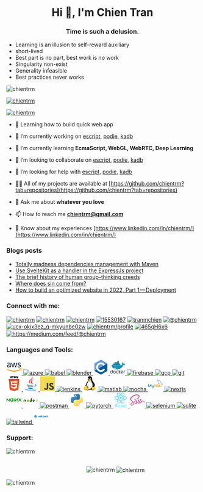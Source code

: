 <h1 align="center">Hi 👋, I'm Chien Tran</h1>
<h3 align="center">Time is such a delusion.</h3>

- Learning is an illusion to self-reward auxiliary
- short-lived
- Best part is no part, best work is no work
- Singularity non-exist
- Generality infeasible
- Best practices never works

<p align="left"> <img src="https://komarev.com/ghpvc/?username=chientrm&label=Profile%20views&color=0e75b6&style=flat" alt="chientrm" /> </p>

<p align="left"> <a href="https://github.com/ryo-ma/github-profile-trophy"><img src="https://github-profile-trophy.vercel.app/?username=chientrm" alt="chientrm" /></a> </p>

<p align="left"> <a href="https://twitter.com/chientrm" target="blank"><img src="https://img.shields.io/twitter/follow/chientrm?logo=twitter&style=for-the-badge" alt="chientrm" /></a> </p>

- 🐸 Learning how to build quick web app

- 🔭 I’m currently working on [escript](https://github.com/chientrm/es), [podie](https://podie.pages.dev/), [kadb](https://github.com/chientrm/kadb)

- 🌱 I’m currently learning **EcmaScript, WebGL, WebRTC, Deep Learning**

- 👯 I’m looking to collaborate on [escript](https://github.com/chientrm/es), [podie](https://podie.pages.dev/), [kadb](https://github.com/chientrm/kadb)

- 🤝 I’m looking for help with [escript](https://github.com/chientrm/es), [podie](https://podie.pages.dev/), [kadb](https://github.com/chientrm/kadb)

- 👨‍💻 All of my projects are available at [https://github.com/chientrm?tab=repositories](https://github.com/chientrm?tab=repositories)

- 💬 Ask me about **whatever you love**

- 📫 How to reach me **chientrm@gmail.com**

- 📄 Know about my experiences [https://www.linkedin.com/in/chientrm/](https://www.linkedin.com/in/chientrm/)

### Blogs posts
<!-- BLOG-POST-LIST:START -->
- [Totally madness dependencies management with Maven](https://chientrm.medium.com/totally-madness-dependencies-management-with-maven-3196a6f7d84?source=rss-25b5c397d3ab------2)
- [Use SvelteKit as a handler in the ExpressJs project](https://chientrm.medium.com/use-sveltekit-as-a-handler-in-the-expressjs-project-15524b01128f?source=rss-25b5c397d3ab------2)
- [The brief history of human group-thinking creeds](https://chientrm.medium.com/the-brief-history-of-human-group-thinking-creeds-50279b6b845c?source=rss-25b5c397d3ab------2)
- [Where does sin come from?](https://chientrm.medium.com/where-does-sin-come-from-87345f53696b?source=rss-25b5c397d3ab------2)
- [How to build an optimized website in 2022, Part 1 — Deployment](https://chientrm.medium.com/how-to-build-an-optimized-website-in-2022-part-1-deployment-923536a25b67?source=rss-25b5c397d3ab------2)
<!-- BLOG-POST-LIST:END -->

<h3 align="left">Connect with me:</h3>
<p align="left">
<a href="https://dev.to/chientrm" target="blank"><img align="center" src="https://raw.githubusercontent.com/rahuldkjain/github-profile-readme-generator/master/src/images/icons/Social/devto.svg" alt="chientrm" height="30" width="40" /></a>
<a href="https://twitter.com/chientrm" target="blank"><img align="center" src="https://raw.githubusercontent.com/rahuldkjain/github-profile-readme-generator/master/src/images/icons/Social/twitter.svg" alt="chientrm" height="30" width="40" /></a>
<a href="https://linkedin.com/in/chientrm" target="blank"><img align="center" src="https://raw.githubusercontent.com/rahuldkjain/github-profile-readme-generator/master/src/images/icons/Social/linked-in-alt.svg" alt="chientrm" height="30" width="40" /></a>
<a href="https://stackoverflow.com/users/15530167" target="blank"><img align="center" src="https://raw.githubusercontent.com/rahuldkjain/github-profile-readme-generator/master/src/images/icons/Social/stack-overflow.svg" alt="15530167" height="30" width="40" /></a>
<a href="https://kaggle.com/tranmchien" target="blank"><img align="center" src="https://raw.githubusercontent.com/rahuldkjain/github-profile-readme-generator/master/src/images/icons/Social/kaggle.svg" alt="tranmchien" height="30" width="40" /></a>
<a href="https://medium.com/@chientrm" target="blank"><img align="center" src="https://raw.githubusercontent.com/rahuldkjain/github-profile-readme-generator/master/src/images/icons/Social/medium.svg" alt="@chientrm" height="30" width="40" /></a>
<a href="https://www.youtube.com/c/ucx-okix3ez_g-mkyunbe0zw" target="blank"><img align="center" src="https://raw.githubusercontent.com/rahuldkjain/github-profile-readme-generator/master/src/images/icons/Social/youtube.svg" alt="ucx-okix3ez_g-mkyunbe0zw" height="30" width="40" /></a>
<a href="https://auth.geeksforgeeks.org/user/chientrm/profile" target="blank"><img align="center" src="https://raw.githubusercontent.com/rahuldkjain/github-profile-readme-generator/master/src/images/icons/Social/geeks-for-geeks.svg" alt="chientrm/profile" height="30" width="40" /></a>
<a href="https://discord.gg/465qH6x6" target="blank"><img align="center" src="https://raw.githubusercontent.com/rahuldkjain/github-profile-readme-generator/master/src/images/icons/Social/discord.svg" alt="465qH6x6" height="30" width="40" /></a>
<a href="/https://medium.com/feed/@chientrm" target="blank"><img align="center" src="https://raw.githubusercontent.com/rahuldkjain/github-profile-readme-generator/master/src/images/icons/Social/rss.svg" alt="https://medium.com/feed/@chientrm" height="30" width="40" /></a>
</p>

<h3 align="left">Languages and Tools:</h3>
<p align="left"> <a href="https://aws.amazon.com" target="_blank" rel="noreferrer"> <img src="https://raw.githubusercontent.com/devicons/devicon/master/icons/amazonwebservices/amazonwebservices-original-wordmark.svg" alt="aws" width="40" height="40"/> </a> <a href="https://azure.microsoft.com/en-in/" target="_blank" rel="noreferrer"> <img src="https://www.vectorlogo.zone/logos/microsoft_azure/microsoft_azure-icon.svg" alt="azure" width="40" height="40"/> </a> <a href="https://babeljs.io/" target="_blank" rel="noreferrer"> <img src="https://www.vectorlogo.zone/logos/babeljs/babeljs-icon.svg" alt="babel" width="40" height="40"/> </a> <a href="https://www.blender.org/" target="_blank" rel="noreferrer"> <img src="https://download.blender.org/branding/community/blender_community_badge_white.svg" alt="blender" width="40" height="40"/> </a> <a href="https://www.cprogramming.com/" target="_blank" rel="noreferrer"> <img src="https://raw.githubusercontent.com/devicons/devicon/master/icons/c/c-original.svg" alt="c" width="40" height="40"/> </a> <a href="https://www.docker.com/" target="_blank" rel="noreferrer"> <img src="https://raw.githubusercontent.com/devicons/devicon/master/icons/docker/docker-original-wordmark.svg" alt="docker" width="40" height="40"/> </a> <a href="https://firebase.google.com/" target="_blank" rel="noreferrer"> <img src="https://www.vectorlogo.zone/logos/firebase/firebase-icon.svg" alt="firebase" width="40" height="40"/> </a> <a href="https://cloud.google.com" target="_blank" rel="noreferrer"> <img src="https://www.vectorlogo.zone/logos/google_cloud/google_cloud-icon.svg" alt="gcp" width="40" height="40"/> </a> <a href="https://git-scm.com/" target="_blank" rel="noreferrer"> <img src="https://www.vectorlogo.zone/logos/git-scm/git-scm-icon.svg" alt="git" width="40" height="40"/> </a> <a href="https://www.w3.org/html/" target="_blank" rel="noreferrer"> <img src="https://raw.githubusercontent.com/devicons/devicon/master/icons/html5/html5-original-wordmark.svg" alt="html5" width="40" height="40"/> </a> <a href="https://www.java.com" target="_blank" rel="noreferrer"> <img src="https://raw.githubusercontent.com/devicons/devicon/master/icons/java/java-original.svg" alt="java" width="40" height="40"/> </a> <a href="https://developer.mozilla.org/en-US/docs/Web/JavaScript" target="_blank" rel="noreferrer"> <img src="https://raw.githubusercontent.com/devicons/devicon/master/icons/javascript/javascript-original.svg" alt="javascript" width="40" height="40"/> </a> <a href="https://www.jenkins.io" target="_blank" rel="noreferrer"> <img src="https://www.vectorlogo.zone/logos/jenkins/jenkins-icon.svg" alt="jenkins" width="40" height="40"/> </a> <a href="https://www.linux.org/" target="_blank" rel="noreferrer"> <img src="https://raw.githubusercontent.com/devicons/devicon/master/icons/linux/linux-original.svg" alt="linux" width="40" height="40"/> </a> <a href="https://www.mathworks.com/" target="_blank" rel="noreferrer"> <img src="https://upload.wikimedia.org/wikipedia/commons/2/21/Matlab_Logo.png" alt="matlab" width="40" height="40"/> </a> <a href="https://mochajs.org" target="_blank" rel="noreferrer"> <img src="https://www.vectorlogo.zone/logos/mochajs/mochajs-icon.svg" alt="mocha" width="40" height="40"/> </a> <a href="https://www.mysql.com/" target="_blank" rel="noreferrer"> <img src="https://raw.githubusercontent.com/devicons/devicon/master/icons/mysql/mysql-original-wordmark.svg" alt="mysql" width="40" height="40"/> </a> <a href="https://nextjs.org/" target="_blank" rel="noreferrer"> <img src="https://cdn.worldvectorlogo.com/logos/nextjs-2.svg" alt="nextjs" width="40" height="40"/> </a> <a href="https://www.nginx.com" target="_blank" rel="noreferrer"> <img src="https://raw.githubusercontent.com/devicons/devicon/master/icons/nginx/nginx-original.svg" alt="nginx" width="40" height="40"/> </a> <a href="https://nodejs.org" target="_blank" rel="noreferrer"> <img src="https://raw.githubusercontent.com/devicons/devicon/master/icons/nodejs/nodejs-original-wordmark.svg" alt="nodejs" width="40" height="40"/> </a> <a href="https://postman.com" target="_blank" rel="noreferrer"> <img src="https://www.vectorlogo.zone/logos/getpostman/getpostman-icon.svg" alt="postman" width="40" height="40"/> </a> <a href="https://www.python.org" target="_blank" rel="noreferrer"> <img src="https://raw.githubusercontent.com/devicons/devicon/master/icons/python/python-original.svg" alt="python" width="40" height="40"/> </a> <a href="https://pytorch.org/" target="_blank" rel="noreferrer"> <img src="https://www.vectorlogo.zone/logos/pytorch/pytorch-icon.svg" alt="pytorch" width="40" height="40"/> </a> <a href="https://reactjs.org/" target="_blank" rel="noreferrer"> <img src="https://raw.githubusercontent.com/devicons/devicon/master/icons/react/react-original-wordmark.svg" alt="react" width="40" height="40"/> </a> <a href="https://sass-lang.com" target="_blank" rel="noreferrer"> <img src="https://raw.githubusercontent.com/devicons/devicon/master/icons/sass/sass-original.svg" alt="sass" width="40" height="40"/> </a> <a href="https://www.selenium.dev" target="_blank" rel="noreferrer"> <img src="https://raw.githubusercontent.com/detain/svg-logos/780f25886640cef088af994181646db2f6b1a3f8/svg/selenium-logo.svg" alt="selenium" width="40" height="40"/> </a> <a href="https://www.sqlite.org/" target="_blank" rel="noreferrer"> <img src="https://www.vectorlogo.zone/logos/sqlite/sqlite-icon.svg" alt="sqlite" width="40" height="40"/> </a> <a href="https://tailwindcss.com/" target="_blank" rel="noreferrer"> <img src="https://www.vectorlogo.zone/logos/tailwindcss/tailwindcss-icon.svg" alt="tailwind" width="40" height="40"/> </a> <a href="https://webpack.js.org" target="_blank" rel="noreferrer"> <img src="https://raw.githubusercontent.com/devicons/devicon/d00d0969292a6569d45b06d3f350f463a0107b0d/icons/webpack/webpack-original-wordmark.svg" alt="webpack" width="40" height="40"/> </a> </p>

<h3 align="left">Support:</h3>
<p><a href="https://www.buymeacoffee.com/chientrm"> <img align="left" src="https://cdn.buymeacoffee.com/buttons/v2/default-yellow.png" height="50" width="210" alt="chientrm" /></a></p><br><br>

<p><img align="left" src="https://github-readme-stats.vercel.app/api/top-langs?username=chientrm&show_icons=true&locale=en&layout=compact" alt="chientrm" /></p>

<p>&nbsp;<img align="center" src="https://github-readme-stats.vercel.app/api?username=chientrm&show_icons=true&locale=en" alt="chientrm" /></p>

<p><img align="center" src="https://github-readme-streak-stats.herokuapp.com/?user=chientrm&" alt="chientrm" /></p>
